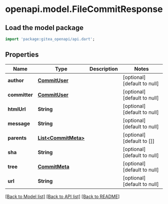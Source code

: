 # openapi.model.FileCommitResponse

## Load the model package
```dart
import 'package:gitea_openapi/api.dart';
```

## Properties
Name | Type | Description | Notes
------------ | ------------- | ------------- | -------------
**author** | [**CommitUser**](CommitUser.md) |  | [optional] [default to null]
**committer** | [**CommitUser**](CommitUser.md) |  | [optional] [default to null]
**htmlUrl** | **String** |  | [optional] [default to null]
**message** | **String** |  | [optional] [default to null]
**parents** | [**List&lt;CommitMeta&gt;**](CommitMeta.md) |  | [optional] [default to []]
**sha** | **String** |  | [optional] [default to null]
**tree** | [**CommitMeta**](CommitMeta.md) |  | [optional] [default to null]
**url** | **String** |  | [optional] [default to null]

[[Back to Model list]](../README.md#documentation-for-models) [[Back to API list]](../README.md#documentation-for-api-endpoints) [[Back to README]](../README.md)


